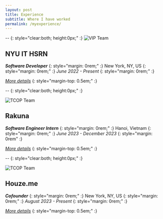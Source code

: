 ```yaml
---
layout: post
title: Experience
subtitle: Where I have worked 
permalink: /myexperience/
---
```


--
{: style="clear:both; height:0px;" :}
![VIP Team](../assets/vip2022.jpg)
## NYU IT HSRN
**_Software Developer_**
{: style="margin: 0rem;" :}
New York, NY, US
{: style="margin: 0rem;" :}
_June 2022 - Present_
{: style="margin: 0rem;" :}

[_More details_](https://vip.hsrn.nyu.edu/2023/04/02/zack-nguyen.html)
{: style="margin-top: 0.5em;" :}

--
{: style="clear:both; height:0px;" :}

![TCOP Team](../assets/tcopteam.png)
## Rakuna
**_Software Engineer Intern_**
{: style="margin: 0rem;" :}
Hanoi, Vietnam
{: style="margin: 0rem;" :}
_June 2023 - December 2023_
{: style="margin: 0rem" :}

[_More details_](https://www.rakuna.co)
{: style="margin-top: 0.5em;" :}

--
{: style="clear:both; height:0px;" :}

![TCOP Team](../assets/houzewaitlist.png)
## Houze.me
**_Cofounder_**
{: style="margin: 0rem;" :}
New York, NY, US
{: style="margin: 0rem;" :}
_August 2023 - Present_
{: style="margin: 0rem;" :}

[_More details_](https://www.linkedin.com/feed/update/urn:li:activity:7131315251291017216?updateEntityUrn=urn%3Ali%3Afs_feedUpdate%3A%28V2%2Curn%3Ali%3Aactivity%3A7131315251291017216%29)
{: style="margin-top: 0.5em;" :}

